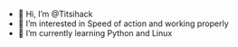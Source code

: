 - 👋 Hi, I’m @Titsihack
- 👀 I’m interested in Speed ​​of action and working properly
- 🌱 I’m currently learning Python and Linux 
